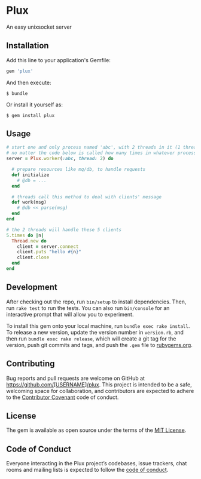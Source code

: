 # Plux

An easy unixsocket server

## Installation

Add this line to your application's Gemfile:

```ruby
gem 'plux'
```

And then execute:

    $ bundle

Or install it yourself as:

    $ gem install plux

## Usage

```ruby
# start one and only process named 'abc', with 2 threads in it (1 thread if not specified),
# no matter the code below is called how many times in whatever processes/threads
server = Plux.worker(:abc, thread: 2) do

  # prepare resources like mq/db, to handle requests
  def initialize
    # @db = ...
  end

  # threads call this method to deal with clients' message
  def work(msg)
    # @db << parse(msg)
  end
end

# the 2 threads will handle these 5 clients
5.times do |n|
  Thread.new do
    client = server.connect
    client.puts "hello #{n}"
    client.close
  end
end
```

## Development

After checking out the repo, run `bin/setup` to install dependencies. Then, run `rake test` to run the tests. You can also run `bin/console` for an interactive prompt that will allow you to experiment.

To install this gem onto your local machine, run `bundle exec rake install`. To release a new version, update the version number in `version.rb`, and then run `bundle exec rake release`, which will create a git tag for the version, push git commits and tags, and push the `.gem` file to [rubygems.org](https://rubygems.org).

## Contributing

Bug reports and pull requests are welcome on GitHub at https://github.com/[USERNAME]/plux. This project is intended to be a safe, welcoming space for collaboration, and contributors are expected to adhere to the [Contributor Covenant](http://contributor-covenant.org) code of conduct.

## License

The gem is available as open source under the terms of the [MIT License](https://opensource.org/licenses/MIT).

## Code of Conduct

Everyone interacting in the Plux project’s codebases, issue trackers, chat rooms and mailing lists is expected to follow the [code of conduct](https://github.com/[USERNAME]/plux/blob/master/CODE_OF_CONDUCT.md).
